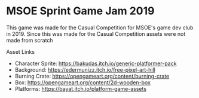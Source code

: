 # MSOE Sprint Game Jam 2019
This game was made for the Casual Competition for MSOE's game dev club in 2019. Since this was made for the Casual Competition assets
were not made from scratch

Asset Links
 - Character Sprite: https://bakudas.itch.io/generic-platformer-pack
 - Background: https://edermunizz.itch.io/free-pixel-art-hill
 - Burning Crate: https://opengameart.org/content/burning-crate
 - Box: https://opengameart.org/content/2d-wooden-box
 - Platforms: https://bayat.itch.io/platform-game-assets
